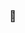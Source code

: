###  👋

<!--
**chae03yb/chae03yb** is a ✨ _special_ ✨ repository because its `README.md` (this file) appears on your GitHub profile.

Here are some ideas to get you started:

- 🔭 I’m currently working on ...
- 🌱 I’m currently learning ...
- 👯 I’m looking to collaborate on ...
- 🤔 I’m looking for help with ...
- 💬 Ask me about ...
- 📫 How to reach me: ...
- 😄 Pronouns: ...
- ⚡ Fun fact: ...
-->

<!--
## 레포 바로가기
* [Timetable](https://github.com/chae03yb/Timetable): 온클 시간표 
  - [Timetable_CLI](https://github.com/chae03yb/Timetable/tree/CLI-python): 온클 시간표 (CLI)
* [DaeGal](https://github.com/chae03yb/DaeGal): 디스코드 봇
<!-- * [InstaDietInfoBot](https://github.com/chae03yb/insta-diet-info-bot): 인스타 급식 봇 ->

## 연락처
* chae_yb@kakao.com
* chae03yb@gmail.com
-->
